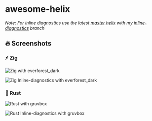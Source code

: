 # awesome-helix

_Note: For inline diagnostics use the latest [master helix](https://github.com/helix-editor/helix) with my [inline-diagnostics](https://github.com/Ultra-Code/awesome-helix/tree/inline-diagnostics) branch_


## 🔥 Screenshots

### ⚡ Zig

![Zig with everforest_dark](https://github.com/user-attachments/assets/60c84b9e-ce09-447c-b184-dd1a1d3d0e7e)

![Zig Inline-diagnostics with everforest_dark](https://github.com/user-attachments/assets/6c515b78-aa56-4fff-b9d3-bebccb96fc5c)


###  Rust

![Rust with gruvbox](https://github.com/user-attachments/assets/b473af22-d19f-4b98-bb19-5d3d9397b91f)

![Rust Inline-diagnostics with gruvbox](https://github.com/user-attachments/assets/d1e0fa0c-b346-4961-8744-68b3fb2b25b3)


